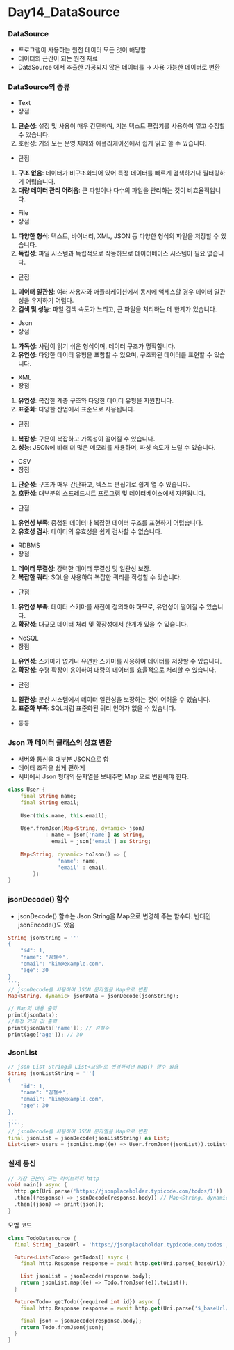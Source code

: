 # Day14_DataSource

### DataSource

- 프로그램이 사용하는 원천 데이터 모든 것이 해당함
- 데이터의 근간이 되는 원천 재료
- DataSource 에서 추출한 가공되지 않은 데이터를 → 사용 가능한 데이터로 변환

### DataSource의 종류

- Text
- 장점 
 1. **단순성**: 설정 및 사용이 매우 간단하며, 기본 텍스트 편집기를 사용하여 열고 수정할 수 있습니다.
 2. 호환성: 거의 모든 운영 체제와 애플리케이션에서 쉽게 읽고 쓸 수 있습니다.
- 단점
 1. **구조 없음**: 데이터가 비구조화되어 있어 특정 데이터를 빠르게 검색하거나 필터링하기 어렵습니다.
 2. **대량 데이터 관리 어려움**: 큰 파일이나 다수의 파일을 관리하는 것이 비효율적입니다.
- File
- 장점
 1. **다양한 형식**: 텍스트, 바이너리, XML, JSON 등 다양한 형식의 파일을 저장할 수 있습니다.
 2. **독립성**: 파일 시스템과 독립적으로 작동하므로 데이터베이스 시스템이 필요 없습니다.
- 단점
 1. **데이터 일관성**: 여러 사용자와 애플리케이션에서 동시에 액세스할 경우 데이터 일관성을 유지하기 어렵다.
 2. **검색 및 성능**: 파일 검색 속도가 느리고, 큰 파일을 처리하는 데 한계가 있습니다.
- Json
 - 장점
 1. **가독성**: 사람이 읽기 쉬운 형식이며, 데이터 구조가 명확합니다.
 2. **유연성**: 다양한 데이터 유형을 포함할 수 있으며, 구조화된 데이터를 표현할 수 있습니다.
- XML
 - 장점
 1. **유연성**: 복잡한 계층 구조와 다양한 데이터 유형을 지원합니다.
 2. **표준화**: 다양한 산업에서 표준으로 사용됩니다.
- 단점
 1. **복잡성**: 구문이 복잡하고 가독성이 떨어질 수 있습니다.
 2. **성능**: JSON에 비해 더 많은 메모리를 사용하며, 파싱 속도가 느릴 수 있습니다.
- CSV
 - 장점
 1. **단순성**: 구조가 매우 간단하고, 텍스트 편집기로 쉽게 열 수 있습니다.
 2. **호환성**: 대부분의 스프레드시트 프로그램 및 데이터베이스에서 지원됩니다.
- 단점
 1. **유연성 부족**: 중첩된 데이터나 복잡한 데이터 구조를 표현하기 어렵습니다.
 2. **유효성 검사**: 데이터의 유효성을 쉽게 검사할 수 없습니다.
- RDBMS
- 장점
 1. **데이터 무결성**: 강력한 데이터 무결성 및 일관성 보장.
 2. **복잡한 쿼리**: SQL을 사용하여 복잡한 쿼리를 작성할 수 있습니다.
- 단점
 1. **유연성 부족**: 데이터 스키마를 사전에 정의해야 하므로, 유연성이 떨어질 수 있습니다.
 2. **확장성**: 대규모 데이터 처리 및 확장성에서 한계가 있을 수 있습니다.
- NoSQL
- 장점
 1. **유연성**: 스키마가 없거나 유연한 스키마를 사용하여 데이터를 저장할 수 있습니다.
 2. **확장성**: 수평 확장이 용이하여 대량의 데이터를 효율적으로 처리할 수 있습니다.
- 단점
 1. **일관성**: 분산 시스템에서 데이터 일관성을 보장하는 것이 어려울 수 있습니다.
 2. **표준화 부족**: SQL처럼 표준화된 쿼리 언어가 없을 수 있습니다.
- 등등

### Json 과 데이터 클래스의 상호 변환

- 서버와 통신을 대부분 JSON으로 함
- 데이터 조작을 쉽게 편하게
- 서버에서 Json 형태의 문자열을 보내주면 Map 으로 변환해야 한다.

```dart
class User {
	final String name;
	final String email;
	
	User(this.name, this.email);
	
	User.fromJson(Map<String, dynamic> json)
			: name = json['name'] as String,
			  email = json['email'] as String;
			  
	Map<String, dynamic> toJson() => {
				'name': name,
				'email' : email,
		};
}

```

### jsonDecode() 함수

- jsonDecode() 함수는 Json String을 Map으로 변경해 주는 함수다.
반대인 jsonEncode()도 있음

```dart
String jsonString = '''
{
	"id": 1,
	"name": "김철수",
	"email": "kim@example.com",
	"age": 30
}
''';
// jsonDecode를 사용하여 JSON 문자열을 Map으로 변환
Map<String, dynamic> jsonData = jsonDecode(jsonString);

// Map의 내용 출력
print(jsonData);
//특정 키의 값 출력
print(jsonData['name']); // 김철수
print(age['age']); // 30
```

### JsonList

```dart
// json List String을 List<모델>로 변경하려면 map() 함수 활용
String jsonListString = '''[
{
	"id": 1,
	"name": "김철수",
	"email": "kim@example.com",
	"age": 30
},
...
]''';
// jsonDecode를 사용하여 JSON 문자열을 Map으로 변환
final jsonList = jsonDecode(jsonListString) as List;
List<User> users = jsonList.map((e) => User.fromJson(jsonList)).toList();
```

### 실제 통신

```dart
// 가장 근본이 되는 라이브러리 http
void main() async {
  http.get(Uri.parse('https://jsonplaceholder.typicode.com/todos/1'))
  .then((response) => jsonDecode(response.body)) // Map<String, dynamic>
  .then((json) => print(json));
}
```

모범 코드

```dart
class TodoDatasource {
  final String _baseUrl = 'https://jsonplaceholder.typicode.com/todos';

  Future<List<Todo>> getTodos() async {
    final http.Response response = await http.get(Uri.parse(_baseUrl));

    List jsonList = jsonDecode(response.body);
    return jsonList.map((e) => Todo.fromJson(e)).toList();
  }

  Future<Todo> getTodo({required int id}) async {
    final http.Response response = await http.get(Uri.parse('$_baseUrl/$id'));

    final json = jsonDecode(response.body);
    return Todo.fromJson(json);
  }
}
```